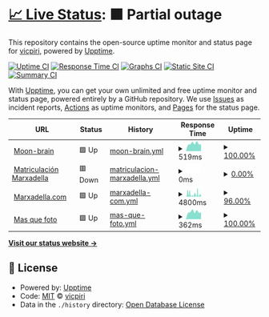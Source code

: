 # [📈 Live Status](https://vicpiri.github.io/upptime): <!--live status--> **🟧 Partial outage**

This repository contains the open-source uptime monitor and status page for [vicpiri](https://vicpiri.github.io/upptime), powered by [Upptime](https://github.com/upptime/upptime).

[![Uptime CI](https://github.com/vicpiri/upptime/workflows/Uptime%20CI/badge.svg)](https://github.com/vicpiri/upptime/actions?query=workflow%3A%22Uptime+CI%22)
[![Response Time CI](https://github.com/vicpiri/upptime/workflows/Response%20Time%20CI/badge.svg)](https://github.com/vicpiri/upptime/actions?query=workflow%3A%22Response+Time+CI%22)
[![Graphs CI](https://github.com/vicpiri/upptime/workflows/Graphs%20CI/badge.svg)](https://github.com/vicpiri/upptime/actions?query=workflow%3A%22Graphs+CI%22)
[![Static Site CI](https://github.com/vicpiri/upptime/workflows/Static%20Site%20CI/badge.svg)](https://github.com/vicpiri/upptime/actions?query=workflow%3A%22Static+Site+CI%22)
[![Summary CI](https://github.com/vicpiri/upptime/workflows/Summary%20CI/badge.svg)](https://github.com/vicpiri/upptime/actions?query=workflow%3A%22Summary+CI%22)

With [Upptime](https://upptime.js.org), you can get your own unlimited and free uptime monitor and status page, powered entirely by a GitHub repository. We use [Issues](https://github.com/vicpiri/upptime/issues) as incident reports, [Actions](https://github.com/vicpiri/upptime/actions) as uptime monitors, and [Pages](https://vicpiri.github.io/upptime) for the status page.

<!--start: status pages-->
<!-- This summary is generated by Upptime (https://github.com/upptime/upptime) -->
<!-- Do not edit this manually, your changes will be overwritten -->
<!-- prettier-ignore -->
| URL | Status | History | Response Time | Uptime |
| --- | ------ | ------- | ------------- | ------ |
| <img alt="" src="https://favicons.githubusercontent.com/moon-brain.com" height="13"> [Moon-brain](https://moon-brain.com) | 🟩 Up | [moon-brain.yml](https://github.com/vicpiri/upptime/commits/HEAD/history/moon-brain.yml) | <details><summary><img alt="Response time graph" src="./graphs/moon-brain/response-time-week.png" height="20"> 519ms</summary><br><a href="https://vicpiri.github.io/upptime/history/moon-brain"><img alt="Response time 538" src="https://img.shields.io/endpoint?url=https%3A%2F%2Fraw.githubusercontent.com%2Fvicpiri%2Fupptime%2FHEAD%2Fapi%2Fmoon-brain%2Fresponse-time.json"></a><br><a href="https://vicpiri.github.io/upptime/history/moon-brain"><img alt="24-hour response time 465" src="https://img.shields.io/endpoint?url=https%3A%2F%2Fraw.githubusercontent.com%2Fvicpiri%2Fupptime%2FHEAD%2Fapi%2Fmoon-brain%2Fresponse-time-day.json"></a><br><a href="https://vicpiri.github.io/upptime/history/moon-brain"><img alt="7-day response time 519" src="https://img.shields.io/endpoint?url=https%3A%2F%2Fraw.githubusercontent.com%2Fvicpiri%2Fupptime%2FHEAD%2Fapi%2Fmoon-brain%2Fresponse-time-week.json"></a><br><a href="https://vicpiri.github.io/upptime/history/moon-brain"><img alt="30-day response time 550" src="https://img.shields.io/endpoint?url=https%3A%2F%2Fraw.githubusercontent.com%2Fvicpiri%2Fupptime%2FHEAD%2Fapi%2Fmoon-brain%2Fresponse-time-month.json"></a><br><a href="https://vicpiri.github.io/upptime/history/moon-brain"><img alt="1-year response time 538" src="https://img.shields.io/endpoint?url=https%3A%2F%2Fraw.githubusercontent.com%2Fvicpiri%2Fupptime%2FHEAD%2Fapi%2Fmoon-brain%2Fresponse-time-year.json"></a></details> | <details><summary><a href="https://vicpiri.github.io/upptime/history/moon-brain">100.00%</a></summary><a href="https://vicpiri.github.io/upptime/history/moon-brain"><img alt="All-time uptime 99.89%" src="https://img.shields.io/endpoint?url=https%3A%2F%2Fraw.githubusercontent.com%2Fvicpiri%2Fupptime%2FHEAD%2Fapi%2Fmoon-brain%2Fuptime.json"></a><br><a href="https://vicpiri.github.io/upptime/history/moon-brain"><img alt="24-hour uptime 100.00%" src="https://img.shields.io/endpoint?url=https%3A%2F%2Fraw.githubusercontent.com%2Fvicpiri%2Fupptime%2FHEAD%2Fapi%2Fmoon-brain%2Fuptime-day.json"></a><br><a href="https://vicpiri.github.io/upptime/history/moon-brain"><img alt="7-day uptime 100.00%" src="https://img.shields.io/endpoint?url=https%3A%2F%2Fraw.githubusercontent.com%2Fvicpiri%2Fupptime%2FHEAD%2Fapi%2Fmoon-brain%2Fuptime-week.json"></a><br><a href="https://vicpiri.github.io/upptime/history/moon-brain"><img alt="30-day uptime 99.68%" src="https://img.shields.io/endpoint?url=https%3A%2F%2Fraw.githubusercontent.com%2Fvicpiri%2Fupptime%2FHEAD%2Fapi%2Fmoon-brain%2Fuptime-month.json"></a><br><a href="https://vicpiri.github.io/upptime/history/moon-brain"><img alt="1-year uptime 99.89%" src="https://img.shields.io/endpoint?url=https%3A%2F%2Fraw.githubusercontent.com%2Fvicpiri%2Fupptime%2FHEAD%2Fapi%2Fmoon-brain%2Fuptime-year.json"></a></details>
| <img alt="" src="https://favicons.githubusercontent.com/marxadella.ddns.net" height="13"> [Matriculación Marxadella](https://marxadella.ddns.net) | 🟥 Down | [matriculacion-marxadella.yml](https://github.com/vicpiri/upptime/commits/HEAD/history/matriculacion-marxadella.yml) | <details><summary><img alt="Response time graph" src="./graphs/matriculacion-marxadella/response-time-week.png" height="20"> 0ms</summary><br><a href="https://vicpiri.github.io/upptime/history/matriculacion-marxadella"><img alt="Response time 1027" src="https://img.shields.io/endpoint?url=https%3A%2F%2Fraw.githubusercontent.com%2Fvicpiri%2Fupptime%2FHEAD%2Fapi%2Fmatriculacion-marxadella%2Fresponse-time.json"></a><br><a href="https://vicpiri.github.io/upptime/history/matriculacion-marxadella"><img alt="24-hour response time 0" src="https://img.shields.io/endpoint?url=https%3A%2F%2Fraw.githubusercontent.com%2Fvicpiri%2Fupptime%2FHEAD%2Fapi%2Fmatriculacion-marxadella%2Fresponse-time-day.json"></a><br><a href="https://vicpiri.github.io/upptime/history/matriculacion-marxadella"><img alt="7-day response time 0" src="https://img.shields.io/endpoint?url=https%3A%2F%2Fraw.githubusercontent.com%2Fvicpiri%2Fupptime%2FHEAD%2Fapi%2Fmatriculacion-marxadella%2Fresponse-time-week.json"></a><br><a href="https://vicpiri.github.io/upptime/history/matriculacion-marxadella"><img alt="30-day response time 0" src="https://img.shields.io/endpoint?url=https%3A%2F%2Fraw.githubusercontent.com%2Fvicpiri%2Fupptime%2FHEAD%2Fapi%2Fmatriculacion-marxadella%2Fresponse-time-month.json"></a><br><a href="https://vicpiri.github.io/upptime/history/matriculacion-marxadella"><img alt="1-year response time 1027" src="https://img.shields.io/endpoint?url=https%3A%2F%2Fraw.githubusercontent.com%2Fvicpiri%2Fupptime%2FHEAD%2Fapi%2Fmatriculacion-marxadella%2Fresponse-time-year.json"></a></details> | <details><summary><a href="https://vicpiri.github.io/upptime/history/matriculacion-marxadella">0.00%</a></summary><a href="https://vicpiri.github.io/upptime/history/matriculacion-marxadella"><img alt="All-time uptime 2.44%" src="https://img.shields.io/endpoint?url=https%3A%2F%2Fraw.githubusercontent.com%2Fvicpiri%2Fupptime%2FHEAD%2Fapi%2Fmatriculacion-marxadella%2Fuptime.json"></a><br><a href="https://vicpiri.github.io/upptime/history/matriculacion-marxadella"><img alt="24-hour uptime 0.00%" src="https://img.shields.io/endpoint?url=https%3A%2F%2Fraw.githubusercontent.com%2Fvicpiri%2Fupptime%2FHEAD%2Fapi%2Fmatriculacion-marxadella%2Fuptime-day.json"></a><br><a href="https://vicpiri.github.io/upptime/history/matriculacion-marxadella"><img alt="7-day uptime 0.00%" src="https://img.shields.io/endpoint?url=https%3A%2F%2Fraw.githubusercontent.com%2Fvicpiri%2Fupptime%2FHEAD%2Fapi%2Fmatriculacion-marxadella%2Fuptime-week.json"></a><br><a href="https://vicpiri.github.io/upptime/history/matriculacion-marxadella"><img alt="30-day uptime 1.38%" src="https://img.shields.io/endpoint?url=https%3A%2F%2Fraw.githubusercontent.com%2Fvicpiri%2Fupptime%2FHEAD%2Fapi%2Fmatriculacion-marxadella%2Fuptime-month.json"></a><br><a href="https://vicpiri.github.io/upptime/history/matriculacion-marxadella"><img alt="1-year uptime 2.44%" src="https://img.shields.io/endpoint?url=https%3A%2F%2Fraw.githubusercontent.com%2Fvicpiri%2Fupptime%2FHEAD%2Fapi%2Fmatriculacion-marxadella%2Fuptime-year.json"></a></details>
| <img alt="" src="https://favicons.githubusercontent.com/marxadella.com" height="13"> [Marxadella.com](https://marxadella.com) | 🟩 Up | [marxadella-com.yml](https://github.com/vicpiri/upptime/commits/HEAD/history/marxadella-com.yml) | <details><summary><img alt="Response time graph" src="./graphs/marxadella-com/response-time-week.png" height="20"> 4800ms</summary><br><a href="https://vicpiri.github.io/upptime/history/marxadella-com"><img alt="Response time 3961" src="https://img.shields.io/endpoint?url=https%3A%2F%2Fraw.githubusercontent.com%2Fvicpiri%2Fupptime%2FHEAD%2Fapi%2Fmarxadella-com%2Fresponse-time.json"></a><br><a href="https://vicpiri.github.io/upptime/history/marxadella-com"><img alt="24-hour response time 2516" src="https://img.shields.io/endpoint?url=https%3A%2F%2Fraw.githubusercontent.com%2Fvicpiri%2Fupptime%2FHEAD%2Fapi%2Fmarxadella-com%2Fresponse-time-day.json"></a><br><a href="https://vicpiri.github.io/upptime/history/marxadella-com"><img alt="7-day response time 4800" src="https://img.shields.io/endpoint?url=https%3A%2F%2Fraw.githubusercontent.com%2Fvicpiri%2Fupptime%2FHEAD%2Fapi%2Fmarxadella-com%2Fresponse-time-week.json"></a><br><a href="https://vicpiri.github.io/upptime/history/marxadella-com"><img alt="30-day response time 4425" src="https://img.shields.io/endpoint?url=https%3A%2F%2Fraw.githubusercontent.com%2Fvicpiri%2Fupptime%2FHEAD%2Fapi%2Fmarxadella-com%2Fresponse-time-month.json"></a><br><a href="https://vicpiri.github.io/upptime/history/marxadella-com"><img alt="1-year response time 3961" src="https://img.shields.io/endpoint?url=https%3A%2F%2Fraw.githubusercontent.com%2Fvicpiri%2Fupptime%2FHEAD%2Fapi%2Fmarxadella-com%2Fresponse-time-year.json"></a></details> | <details><summary><a href="https://vicpiri.github.io/upptime/history/marxadella-com">96.00%</a></summary><a href="https://vicpiri.github.io/upptime/history/marxadella-com"><img alt="All-time uptime 99.38%" src="https://img.shields.io/endpoint?url=https%3A%2F%2Fraw.githubusercontent.com%2Fvicpiri%2Fupptime%2FHEAD%2Fapi%2Fmarxadella-com%2Fuptime.json"></a><br><a href="https://vicpiri.github.io/upptime/history/marxadella-com"><img alt="24-hour uptime 84.96%" src="https://img.shields.io/endpoint?url=https%3A%2F%2Fraw.githubusercontent.com%2Fvicpiri%2Fupptime%2FHEAD%2Fapi%2Fmarxadella-com%2Fuptime-day.json"></a><br><a href="https://vicpiri.github.io/upptime/history/marxadella-com"><img alt="7-day uptime 96.00%" src="https://img.shields.io/endpoint?url=https%3A%2F%2Fraw.githubusercontent.com%2Fvicpiri%2Fupptime%2FHEAD%2Fapi%2Fmarxadella-com%2Fuptime-week.json"></a><br><a href="https://vicpiri.github.io/upptime/history/marxadella-com"><img alt="30-day uptime 98.12%" src="https://img.shields.io/endpoint?url=https%3A%2F%2Fraw.githubusercontent.com%2Fvicpiri%2Fupptime%2FHEAD%2Fapi%2Fmarxadella-com%2Fuptime-month.json"></a><br><a href="https://vicpiri.github.io/upptime/history/marxadella-com"><img alt="1-year uptime 99.38%" src="https://img.shields.io/endpoint?url=https%3A%2F%2Fraw.githubusercontent.com%2Fvicpiri%2Fupptime%2FHEAD%2Fapi%2Fmarxadella-com%2Fuptime-year.json"></a></details>
| <img alt="" src="https://favicons.githubusercontent.com/masquefoto.net" height="13"> [Mas que foto](https://masquefoto.net) | 🟩 Up | [mas-que-foto.yml](https://github.com/vicpiri/upptime/commits/HEAD/history/mas-que-foto.yml) | <details><summary><img alt="Response time graph" src="./graphs/mas-que-foto/response-time-week.png" height="20"> 362ms</summary><br><a href="https://vicpiri.github.io/upptime/history/mas-que-foto"><img alt="Response time 393" src="https://img.shields.io/endpoint?url=https%3A%2F%2Fraw.githubusercontent.com%2Fvicpiri%2Fupptime%2FHEAD%2Fapi%2Fmas-que-foto%2Fresponse-time.json"></a><br><a href="https://vicpiri.github.io/upptime/history/mas-que-foto"><img alt="24-hour response time 334" src="https://img.shields.io/endpoint?url=https%3A%2F%2Fraw.githubusercontent.com%2Fvicpiri%2Fupptime%2FHEAD%2Fapi%2Fmas-que-foto%2Fresponse-time-day.json"></a><br><a href="https://vicpiri.github.io/upptime/history/mas-que-foto"><img alt="7-day response time 362" src="https://img.shields.io/endpoint?url=https%3A%2F%2Fraw.githubusercontent.com%2Fvicpiri%2Fupptime%2FHEAD%2Fapi%2Fmas-que-foto%2Fresponse-time-week.json"></a><br><a href="https://vicpiri.github.io/upptime/history/mas-que-foto"><img alt="30-day response time 409" src="https://img.shields.io/endpoint?url=https%3A%2F%2Fraw.githubusercontent.com%2Fvicpiri%2Fupptime%2FHEAD%2Fapi%2Fmas-que-foto%2Fresponse-time-month.json"></a><br><a href="https://vicpiri.github.io/upptime/history/mas-que-foto"><img alt="1-year response time 393" src="https://img.shields.io/endpoint?url=https%3A%2F%2Fraw.githubusercontent.com%2Fvicpiri%2Fupptime%2FHEAD%2Fapi%2Fmas-que-foto%2Fresponse-time-year.json"></a></details> | <details><summary><a href="https://vicpiri.github.io/upptime/history/mas-que-foto">100.00%</a></summary><a href="https://vicpiri.github.io/upptime/history/mas-que-foto"><img alt="All-time uptime 99.93%" src="https://img.shields.io/endpoint?url=https%3A%2F%2Fraw.githubusercontent.com%2Fvicpiri%2Fupptime%2FHEAD%2Fapi%2Fmas-que-foto%2Fuptime.json"></a><br><a href="https://vicpiri.github.io/upptime/history/mas-que-foto"><img alt="24-hour uptime 100.00%" src="https://img.shields.io/endpoint?url=https%3A%2F%2Fraw.githubusercontent.com%2Fvicpiri%2Fupptime%2FHEAD%2Fapi%2Fmas-que-foto%2Fuptime-day.json"></a><br><a href="https://vicpiri.github.io/upptime/history/mas-que-foto"><img alt="7-day uptime 100.00%" src="https://img.shields.io/endpoint?url=https%3A%2F%2Fraw.githubusercontent.com%2Fvicpiri%2Fupptime%2FHEAD%2Fapi%2Fmas-que-foto%2Fuptime-week.json"></a><br><a href="https://vicpiri.github.io/upptime/history/mas-que-foto"><img alt="30-day uptime 99.68%" src="https://img.shields.io/endpoint?url=https%3A%2F%2Fraw.githubusercontent.com%2Fvicpiri%2Fupptime%2FHEAD%2Fapi%2Fmas-que-foto%2Fuptime-month.json"></a><br><a href="https://vicpiri.github.io/upptime/history/mas-que-foto"><img alt="1-year uptime 99.93%" src="https://img.shields.io/endpoint?url=https%3A%2F%2Fraw.githubusercontent.com%2Fvicpiri%2Fupptime%2FHEAD%2Fapi%2Fmas-que-foto%2Fuptime-year.json"></a></details>

<!--end: status pages-->

[**Visit our status website →**](https://vicpiri.github.io/upptime)

## 📄 License

- Powered by: [Upptime](https://github.com/upptime/upptime)
- Code: [MIT](./LICENSE) © [vicpiri](https://vicpiri.github.io/upptime)
- Data in the `./history` directory: [Open Database License](https://opendatacommons.org/licenses/odbl/1-0/)
